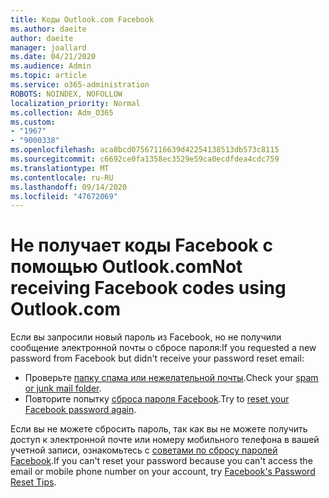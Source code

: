 ```yaml
---
title: Коды Outlook.com Facebook
ms.author: daeite
author: daeite
manager: joallard
ms.date: 04/21/2020
ms.audience: Admin
ms.topic: article
ms.service: o365-administration
ROBOTS: NOINDEX, NOFOLLOW
localization_priority: Normal
ms.collection: Adm_O365
ms.custom:
- "1967"
- "9000338"
ms.openlocfilehash: aca8bcd07567116639d42254138513db573c8115
ms.sourcegitcommit: c6692ce0fa1358ec3529e59ca0ecdfdea4cdc759
ms.translationtype: MT
ms.contentlocale: ru-RU
ms.lasthandoff: 09/14/2020
ms.locfileid: "47672069"
---
```

# <a name="not-receiving-facebook-codes-using-outlookcom"></a><span data-ttu-id="2495a-102">Не получает коды Facebook с помощью Outlook.com</span><span class="sxs-lookup"><span data-stu-id="2495a-102">Not receiving Facebook codes using Outlook.com</span></span>

<span data-ttu-id="2495a-103">Если вы запросили новый пароль из Facebook, но не получили сообщение электронной почты о сбросе пароля:</span><span class="sxs-lookup"><span data-stu-id="2495a-103">If you requested a new password from Facebook but didn't receive your password reset email:</span></span>

- <span data-ttu-id="2495a-104">Проверьте [папку спама или нежелательной почты](https://outlook.live.com/mail/junkemail).</span><span class="sxs-lookup"><span data-stu-id="2495a-104">Check your [spam or junk mail folder](https://outlook.live.com/mail/junkemail).</span></span>
- <span data-ttu-id="2495a-105">Повторите попытку [сброса пароля Facebook](https://aka.ms/facebook-password-reset).</span><span class="sxs-lookup"><span data-stu-id="2495a-105">Try to [reset your Facebook password again](https://aka.ms/facebook-password-reset).</span></span>

<span data-ttu-id="2495a-106">Если вы не можете сбросить пароль, так как вы не можете получить доступ к электронной почте или номеру мобильного телефона в вашей учетной записи, ознакомьтесь с [советами по сбросу паролей Facebook](https://aka.ms/facebook-password-help).</span><span class="sxs-lookup"><span data-stu-id="2495a-106">If you can't reset your password because you can't access the email or mobile phone number on your account, try [Facebook's Password Reset Tips](https://aka.ms/facebook-password-help).</span></span>